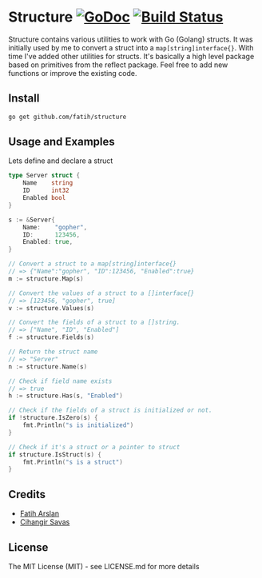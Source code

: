# Structure [![GoDoc](https://godoc.org/github.com/fatih/structure?status.svg)](http://godoc.org/github.com/fatih/structure) [![Build Status](https://travis-ci.org/fatih/structure.svg)](https://travis-ci.org/fatih/structure)

Structure contains various utilities to work with Go (Golang) structs. It was
initially used by me to convert a struct into a `map[string]interface{}`. With
time I've added other utilities for structs.  It's basically a high level
package based on primitives from the reflect package. Feel free to add new
functions or improve the existing code.

## Install

```bash
go get github.com/fatih/structure
```

## Usage and Examples

Lets define and declare a struct

```go
type Server struct {
	Name    string
	ID      int32
	Enabled bool
}

s := &Server{
	Name:    "gopher",
	ID:      123456,
	Enabled: true,
}
```

```go
// Convert a struct to a map[string]interface{}
// => {"Name":"gopher", "ID":123456, "Enabled":true}
m := structure.Map(s)

// Convert the values of a struct to a []interface{}
// => [123456, "gopher", true]
v := structure.Values(s)

// Convert the fields of a struct to a []string. 
// => ["Name", "ID", "Enabled"]
f := structure.Fields(s)

// Return the struct name
// => "Server"
n := structure.Name(s)

// Check if field name exists
// => true
h := structure.Has(s, "Enabled")

// Check if the fields of a struct is initialized or not.
if !structure.IsZero(s) {
    fmt.Println("s is initialized")
}

// Check if it's a struct or a pointer to struct
if structure.IsStruct(s) {
    fmt.Println("s is a struct")
}

```

## Credits

 * [Fatih Arslan](https://github.com/fatih)
 * [Cihangir Savas](https://github.com/cihangir)

## License

The MIT License (MIT) - see LICENSE.md for more details



